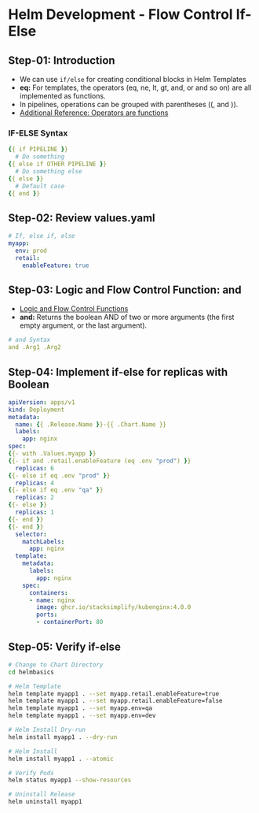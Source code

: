 # Helm Development - Flow Control If-Else

## Step-01: Introduction

-  We can use `if/else` for creating conditional blocks in Helm Templates
- **eq:** For templates, the operators (eq, ne, lt, gt, and, or and so on) are all implemented as functions.
- In pipelines, operations can be grouped with parentheses ((, and )).
- [Additional Reference: Operators are functions](https://helm.sh/docs/chart_template_guide/functions_and_pipelines/#operators-are-functions)

### IF-ELSE Syntax

```yaml
{{ if PIPELINE }}
  # Do something
{{ else if OTHER PIPELINE }}
  # Do something else
{{ else }}
  # Default case
{{ end }}
```

## Step-02: Review values.yaml

```yaml
# If, else if, else
myapp:
  env: prod
  retail:
    enableFeature: true
```

## Step-03: Logic and Flow Control Function: and

- [Logic and Flow Control Functions](https://helm.sh/docs/chart_template_guide/function_list/#logic-and-flow-control-functions)
- **and:**  Returns the boolean AND of two or more arguments (the first empty argument, or the last argument).

```yaml
# and Syntax
and .Arg1 .Arg2
```

## Step-04: Implement if-else for replicas with Boolean

```yaml
apiVersion: apps/v1
kind: Deployment
metadata:
  name: {{ .Release.Name }}-{{ .Chart.Name }}
  labels:
    app: nginx
spec:
{{- with .Values.myapp }}
{{- if and .retail.enableFeature (eq .env "prod") }}
  replicas: 6
{{- else if eq .env "prod" }}
  replicas: 4
{{- else if eq .env "qa" }}
  replicas: 2
{{- else }}
  replicas: 1
{{- end }}
{{- end }}
  selector:
    matchLabels:
      app: nginx
  template:
    metadata:
      labels:
        app: nginx
    spec:
      containers:
      - name: nginx
        image: ghcr.io/stacksimplify/kubenginx:4.0.0
        ports:
        - containerPort: 80
```

## Step-05: Verify if-else
```sh
# Change to Chart Directory
cd helmbasics

# Helm Template
helm template myapp1 . --set myapp.retail.enableFeature=true
helm template myapp1 . --set myapp.retail.enableFeature=false
helm template myapp1 . --set myapp.env=qa
helm template myapp1 . --set myapp.env=dev

# Helm Install Dry-run
helm install myapp1 . --dry-run

# Helm Install
helm install myapp1 . --atomic

# Verify Pods
helm status myapp1 --show-resources

# Uninstall Release
helm uninstall myapp1
```
